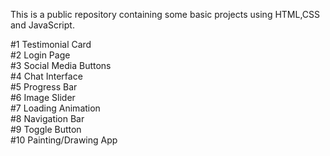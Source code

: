 This is a public repository containing some basic projects using HTML,CSS and JavaScript.

#1 Testimonial Card
<br>
#2 Login Page
<br>
#3 Social Media Buttons
<br>
#4 Chat Interface
<br>
#5 Progress Bar
<br>
#6 Image Slider
<br>
#7 Loading Animation
<br>
#8 Navigation Bar 
<br>
#9 Toggle Button
<br>
#10 Painting/Drawing App
